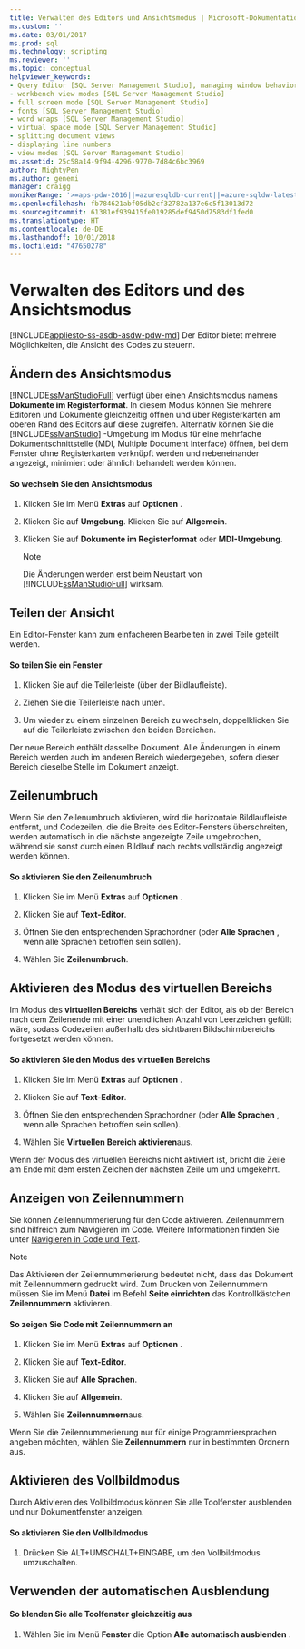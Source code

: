 ```yaml
---
title: Verwalten des Editors und Ansichtsmodus | Microsoft-Dokumentation
ms.custom: ''
ms.date: 03/01/2017
ms.prod: sql
ms.technology: scripting
ms.reviewer: ''
ms.topic: conceptual
helpviewer_keywords:
- Query Editor [SQL Server Management Studio], managing window behavior
- workbench view modes [SQL Server Management Studio]
- full screen mode [SQL Server Management Studio]
- fonts [SQL Server Management Studio]
- word wraps [SQL Server Management Studio]
- virtual space mode [SQL Server Management Studio]
- splitting document views
- displaying line numbers
- view modes [SQL Server Management Studio]
ms.assetid: 25c58a14-9f94-4296-9770-7d84c6bc3969
author: MightyPen
ms.author: genemi
manager: craigg
monikerRange: '>=aps-pdw-2016||=azuresqldb-current||=azure-sqldw-latest||>=sql-server-2016||=sqlallproducts-allversions||>=sql-server-linux-2017||=azuresqldb-mi-current'
ms.openlocfilehash: fb784621abf05db2cf32782a137e6c5f13013d72
ms.sourcegitcommit: 61381ef939415fe019285def9450d7583df1fed0
ms.translationtype: HT
ms.contentlocale: de-DE
ms.lasthandoff: 10/01/2018
ms.locfileid: "47650278"
---
```

# <a name="manage-the-editor-and-view-mode"></a>Verwalten des Editors und des Ansichtsmodus
[!INCLUDE[appliesto-ss-asdb-asdw-pdw-md](../../includes/appliesto-ss-asdb-asdw-pdw-md.md)]
  Der Editor bietet mehrere Möglichkeiten, die Ansicht des Codes zu steuern.  
  
## <a name="changing-the-view-mode"></a>Ändern des Ansichtsmodus  
 [!INCLUDE[ssManStudioFull](../../includes/ssmanstudiofull-md.md)] verfügt über einen Ansichtsmodus namens **Dokumente im Registerformat**. In diesem Modus können Sie mehrere Editoren und Dokumente gleichzeitig öffnen und über Registerkarten am oberen Rand des Editors auf diese zugreifen. Alternativ können Sie die [!INCLUDE[ssManStudio](../../includes/ssmanstudio-md.md)] -Umgebung im Modus für eine mehrfache Dokumentschnittstelle (MDI, Multiple Document Interface) öffnen, bei dem Fenster ohne Registerkarten verknüpft werden und nebeneinander angezeigt, minimiert oder ähnlich behandelt werden können.  
  
#### <a name="to-switch-between-view-modes"></a>So wechseln Sie den Ansichtsmodus  
  
1.  Klicken Sie im Menü **Extras** auf **Optionen** .  
  
2.  Klicken Sie auf **Umgebung**. Klicken Sie auf **Allgemein**.  
  
3.  Klicken Sie auf **Dokumente im Registerformat** oder **MDI-Umgebung**.  
  
    > [!NOTE]  
    >  Die Änderungen werden erst beim Neustart von [!INCLUDE[ssManStudioFull](../../includes/ssmanstudiofull-md.md)] wirksam.  
  
## <a name="splitting-the-view"></a>Teilen der Ansicht  
 Ein Editor-Fenster kann zum einfacheren Bearbeiten in zwei Teile geteilt werden.  
  
#### <a name="to-split-a-window"></a>So teilen Sie ein Fenster  
  
1.  Klicken Sie auf die Teilerleiste (über der Bildlaufleiste).  
  
2.  Ziehen Sie die Teilerleiste nach unten.  
  
3.  Um wieder zu einem einzelnen Bereich zu wechseln, doppelklicken Sie auf die Teilerleiste zwischen den beiden Bereichen.  
  
 Der neue Bereich enthält dasselbe Dokument. Alle Änderungen in einem Bereich werden auch im anderen Bereich wiedergegeben, sofern dieser Bereich dieselbe Stelle im Dokument anzeigt.  
  
## <a name="word-wrap"></a>Zeilenumbruch  
 Wenn Sie den Zeilenumbruch aktivieren, wird die horizontale Bildlaufleiste entfernt, und Codezeilen, die die Breite des Editor-Fensters überschreiten, werden automatisch in die nächste angezeigte Zeile umgebrochen, während sie sonst durch einen Bildlauf nach rechts vollständig angezeigt werden können.  
  
#### <a name="to-activate-word-wrap"></a>So aktivieren Sie den Zeilenumbruch  
  
1.  Klicken Sie im Menü **Extras** auf **Optionen** .  
  
2.  Klicken Sie auf **Text-Editor**.  
  
3.  Öffnen Sie den entsprechenden Sprachordner (oder **Alle Sprachen** , wenn alle Sprachen betroffen sein sollen).  
  
4.  Wählen Sie **Zeilenumbruch**.  
  
## <a name="enabling-virtual-space-mode"></a>Aktivieren des Modus des virtuellen Bereichs  
 Im Modus des **virtuellen Bereichs** verhält sich der Editor, als ob der Bereich nach dem Zeilenende mit einer unendlichen Anzahl von Leerzeichen gefüllt wäre, sodass Codezeilen außerhalb des sichtbaren Bildschirmbereichs fortgesetzt werden können.  
  
#### <a name="to-enable-virtual-space-mode"></a>So aktivieren Sie den Modus des virtuellen Bereichs  
  
1.  Klicken Sie im Menü **Extras** auf **Optionen** .  
  
2.  Klicken Sie auf **Text-Editor**.  
  
3.  Öffnen Sie den entsprechenden Sprachordner (oder **Alle Sprachen** , wenn alle Sprachen betroffen sein sollen).  
  
4.  Wählen Sie **Virtuellen Bereich aktivieren**aus.  
  
 Wenn der Modus des virtuellen Bereichs nicht aktiviert ist, bricht die Zeile am Ende mit dem ersten Zeichen der nächsten Zeile um und umgekehrt.  
  
## <a name="displaying-line-numbers"></a>Anzeigen von Zeilennummern  
 Sie können Zeilennummerierung für den Code aktivieren. Zeilennummern sind hilfreich zum Navigieren im Code. Weitere Informationen finden Sie unter [Navigieren in Code und Text](../../relational-databases/scripting/navigate-code-and-text.md).  
  
> [!NOTE]  
>  Das Aktivieren der Zeilennummerierung bedeutet nicht, dass das Dokument mit Zeilennummern gedruckt wird. Zum Drucken von Zeilennummern müssen Sie im Menü **Datei** im Befehl **Seite einrichten** das Kontrollkästchen **Zeilennummern** aktivieren.  
  
#### <a name="to-display-line-numbers-in-code"></a>So zeigen Sie Code mit Zeilennummern an  
  
1.  Klicken Sie im Menü **Extras** auf **Optionen** .  
  
2.  Klicken Sie auf **Text-Editor**.  
  
3.  Klicken Sie auf **Alle Sprachen**.  
  
4.  Klicken Sie auf **Allgemein**.  
  
5.  Wählen Sie **Zeilennummern**aus.  
  
 Wenn Sie die Zeilennummerierung nur für einige Programmiersprachen angeben möchten, wählen Sie **Zeilennummern** nur in bestimmten Ordnern aus.  
  
## <a name="enabling-full-screen-mode"></a>Aktivieren des Vollbildmodus  
 Durch Aktivieren des Vollbildmodus können Sie alle Toolfenster ausblenden und nur Dokumentfenster anzeigen.  
  
#### <a name="to-enable-full-screen-mode"></a>So aktivieren Sie den Vollbildmodus  
  
1.  Drücken Sie ALT+UMSCHALT+EINGABE, um den Vollbildmodus umzuschalten.  
  
## <a name="using-auto-hide-all"></a>Verwenden der automatischen Ausblendung  
  
#### <a name="to-hide-all-the-tool-windows-at-once"></a>So blenden Sie alle Toolfenster gleichzeitig aus  
  
1.  Wählen Sie im Menü **Fenster** die Option **Alle automatisch ausblenden** .  
  
  
